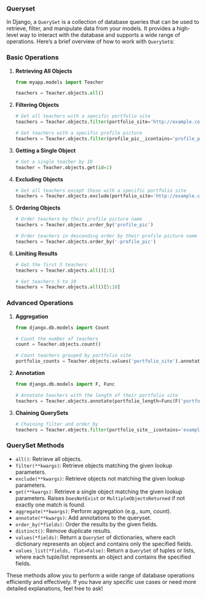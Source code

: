 ### Queryset
In Django, a `QuerySet` is a collection of database queries that can be used to retrieve, filter, and manipulate data from your models. It provides a high-level way to interact with the database and supports a wide range of operations. Here’s a brief overview of how to work with `QuerySet`s:

### Basic Operations

1. **Retrieving All Objects**
   ```python
   from myapp.models import Teacher

   teachers = Teacher.objects.all()
   ```

2. **Filtering Objects**
   ```python
   # Get all teachers with a specific portfolio site
   teachers = Teacher.objects.filter(portfolio_site='http://example.com')

   # Get teachers with a specific profile picture
   teachers = Teacher.objects.filter(profile_pic__icontains='profile_pic.jpg')
   ```

3. **Getting a Single Object**
   ```python
   # Get a single teacher by ID
   teacher = Teacher.objects.get(id=1)
   ```

4. **Excluding Objects**
   ```python
   # Get all teachers except those with a specific portfolio site
   teachers = Teacher.objects.exclude(portfolio_site='http://example.com')
   ```

5. **Ordering Objects**
   ```python
   # Order teachers by their profile picture name
   teachers = Teacher.objects.order_by('profile_pic')

   # Order teachers in descending order by their profile picture name
   teachers = Teacher.objects.order_by('-profile_pic')
   ```

6. **Limiting Results**
   ```python
   # Get the first 5 teachers
   teachers = Teacher.objects.all()[:5]

   # Get teachers 5 to 10
   teachers = Teacher.objects.all()[5:10]
   ```

### Advanced Operations

1. **Aggregation**
   ```python
   from django.db.models import Count

   # Count the number of teachers
   count = Teacher.objects.count()

   # Count teachers grouped by portfolio site
   portfolio_counts = Teacher.objects.values('portfolio_site').annotate(count=Count('id'))
   ```

2. **Annotation**
   ```python
   from django.db.models import F, Func

   # Annotate teachers with the length of their portfolio site
   teachers = Teacher.objects.annotate(portfolio_length=Func(F('portfolio_site'), function='LENGTH'))
   ```

3. **Chaining QuerySets**
   ```python
   # Chaining filter and order_by
   teachers = Teacher.objects.filter(portfolio_site__icontains='example').order_by('profile_pic')
   ```

### QuerySet Methods

- `all()`: Retrieve all objects.
- `filter(**kwargs)`: Retrieve objects matching the given lookup parameters.
- `exclude(**kwargs)`: Retrieve objects not matching the given lookup parameters.
- `get(**kwargs)`: Retrieve a single object matching the given lookup parameters. Raises `DoesNotExist` or `MultipleObjectsReturned` if not exactly one match is found.
- `aggregate(**kwargs)`: Perform aggregation (e.g., sum, count).
- `annotate(**kwargs)`: Add annotations to the queryset.
- `order_by(*fields)`: Order the results by the given fields.
- `distinct()`: Remove duplicate results.
- `values(*fields)`: Return a `QuerySet` of dictionaries, where each dictionary represents an object and contains only the specified fields.
- `values_list(*fields, flat=False)`: Return a `QuerySet` of tuples or lists, where each tuple/list represents an object and contains the specified fields.

These methods allow you to perform a wide range of database operations efficiently and effectively. If you have any specific use cases or need more detailed explanations, feel free to ask!
